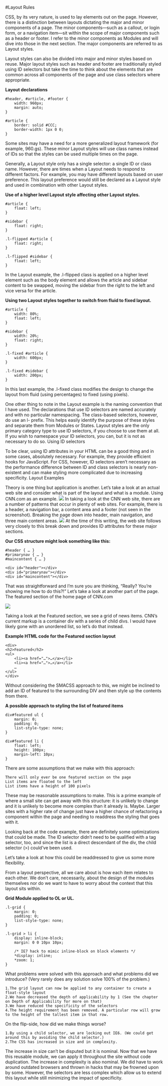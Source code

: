 
#Layout Rules

CSS, by its very nature, is used to lay elements out on the page. However, there is a distinction between layouts dictating the major and minor components of a page. The minor components—such as a callout, or login form, or a navigation item—sit within the scope of major components such as a header or footer. I refer to the minor components as Modules and will dive into those in the next section. The major components are referred to as Layout styles.

Layout styles can also be divided into major and minor styles based on reuse. Major layout styles such as header and footer are traditionally styled using ID selectors but take the time to think about the elements that are common across all components of the page and use class selectors where appropriate.

**Layout declarations**
```
#header, #article, #footer {
    width: 960px;
    margin: auto;
}

#article {
    border: solid #CCC;
    border-width: 1px 0 0;
}
```
Some sites may have a need for a more generalized layout framework (for example, 960.gs). These minor Layout styles will use class names instead of IDs so that the styles can be used multiple times on the page.

Generally, a Layout style only has a single selector: a single ID or class name. However, there are times when a Layout needs to respond to different factors. For example, you may have different layouts based on user preference. This layout preference would still be declared as a Layout style and used in combination with other Layout styles.

**Use of a higher level Layout style affecting other Layout styles.**
```
#article {
    float: left;
}

#sidebar {
    float: right;
}

.l-flipped #article {
    float: right;
}

.l-flipped #sidebar {
    float: left;
}
```
In the Layout example, the .l-flipped class is applied on a higher level element such as the body element and allows the article and sidebar content to be swapped, moving the sidebar from the right to the left and vice versa for the article.

**Using two Layout styles together to switch from fluid to fixed layout.**
```
#article {
    width: 80%;
    float: left;
}

#sidebar {
    width: 20%;
    float: right;
}

.l-fixed #article {
    width: 600px;
}

.l-fixed #sidebar {
    width: 200px;
}
```
In this last example, the .l-fixed class modifies the design to change the layout from fluid (using percentages) to fixed (using pixels).

One other thing to note in the Layout example is the naming convention that I have used. The declarations that use ID selectors are named accurately and with no particular namespacing. The class-based selectors, however, do use an l- prefix. This helps easily identify the purpose of these styles and separate them from Modules or States. Layout styles are the only primary category type to use ID selectors, if you choose to use them at all. If you wish to namespace your ID selectors, you can, but it is not as necessary to do so.
Using ID selectors

To be clear, using ID attributes in your HTML can be a good thing and in some cases, absolutely necessary. For example, they provide efficient hooks for JavaScript. For CSS, however, ID selectors aren’t necessary as the performance difference between ID and class selectors is nearly non-existent and can make styling more complicated due to increasing specificity.
Layout Examples

Theory is one thing but application is another. Let’s take a look at an actual web site and consider what is part of the layout and what is a module.
Using CNN.com as an example.
![](images/lyt-cnn0.png)
In taking a look at the CNN web site, there are a number of patterns that occur in plenty of web sites. For example, there is a header, a navigation bar, a content area and a footer (not seen in the screenshot).
Breaking the page down into header, main navigation, and three main content areas.
![](images/lyt-cnn1.png)
At the time of this writing, the web site follows very closely to this break down and provides ID attributes for these major sections.

**Our CSS structure might look something like this:**
```
#header { … }
#primarynav { … }
#maincontent { … }

<div id="header"></div>
<div id="primarynav"></div>
<div id="maincontent"></div>
```
That was straightforward and I’m sure you are thinking, “Really? You’re showing me how to do this?!” Let’s take a look at another part of the page.
The featured section of the home page of CNN.com

![](images/lyt-cnn-ft0.png)

Taking a look at the Featured section, we see a grid of news items. CNN’s current markup is a container div with a series of child divs. I would have likely gone with an unordered list, so let’s do that instead.

**Example HTML code for the Featured section layout**
```
<div>
<h2>Featured</h2>
<ul>
    <li><a href="…">…</a></li>
    <li><a href="…">…</a></li>
    …
</ul>
</div>
```
Without considering the SMACSS approach to this, we might be inclined to add an ID of featured to the surrounding DIV and then style up the contents from there.

**A possible approach to styling the list of featured items**
```
div#featured ul { 
    margin: 0;
    padding: 0;
    list-style-type: none;
}

div#featured li {
    float: left;
    height: 100px;
    margin-left: 10px;
}
```
There are some assumptions that we make with this approach:

    There will only ever be one featured section on the page
    List items are floated to the left
    List items have a height of 100 pixels

These may be reasonable assumptions to make. This is a prime example of where a small site can get away with this structure: it is unlikely to change and it is unlikely to become more complex than it already is. Maybe. Larger sites with a higher rate of change just have a higher chance of refactoring a component within the page and needing to readdress the styling that goes with it.

Looking back at the code example, there are definitely some optimizations that could be made. The ID selector didn’t need to be qualified with a tag selector, too, and since the list is a direct descendant of the div, the child selector (>) could’ve been used.

Let’s take a look at how this could be readdressed to give us some more flexibility.

From a layout perspective, all we care about is how each item relates to each other. We don’t care, necessarily, about the design of the modules themselves nor do we want to have to worry about the context that this layout sits within.

**Grid Module applied to OL or UL.**
```
.l-grid {
    margin: 0;
    padding: 0;
    list-style-type: none;
}

.l-grid > li {
    display: inline-block;
    margin: 0 0 10px 10px; 
    
    /* IE7 hack to mimic inline-block on block elements */
    *display: inline;
    *zoom: 1;
}
```
What problems were solved with this approach and what problems did we introduce? (Very rarely does any solution solve 100% of the problem.)

    1.The grid layout can now be applied to any container to create a float-style layout
    2.We have decreased the depth of applicability by 1 (See the chapter on Depth of Applicability for more on that)
    3.We have reduced the specificity of the selectors
    4.The height requirement has been removed. A particular row will grow to the height of the tallest item in that row.

On the flip-side, how did we make things worse?

    1.By using a child selector, we are locking out IE6. (We could get around this by avoiding the child selector.)
    2.The CSS has increased in size and in complexity.

The increase in size can’t be disputed but it is nominal. Now that we have this reusable module, we can apply it throughout the site without code duplication. The increase in complexity is also nominal. We did have to work around outdated browsers and thrown in hacks that may be frowned upon by some. However, the selectors are less complex which allow us to extend this layout while still minimizing the impact of specificity.
